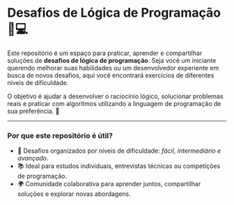 # Desafios de Lógica de Programação 🧠💻

Este repositório é um espaço para praticar, aprender e compartilhar soluções de **desafios de lógica de programação**. Seja você um iniciante querendo melhorar suas habilidades ou um desenvolvedor experiente em busca de novos desafios, aqui você encontrará exercícios de diferentes níveis de dificuldade.

O objetivo é ajudar a desenvolver o raciocínio lógico, solucionar problemas reais e praticar com algoritmos utilizando a linguagem de programação de sua preferência. 🚀

---

### Por que este repositório é útil?

- 🧩 Desafios organizados por níveis de dificuldade: *fácil, intermediário e avançado*.
- 📚 Ideal para estudos individuais, entrevistas técnicas ou competições de programação.
- 🌍 Comunidade colaborativa para aprender juntos, compartilhar soluções e explorar novas abordagens.
